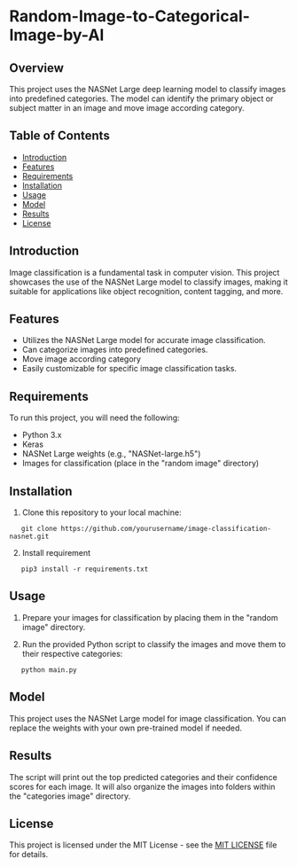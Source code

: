 # Random-Image-to-Categorical-Image-by-AI



## Overview

This project uses the NASNet Large deep learning model to classify images into predefined categories. The model can identify the primary object or subject matter in an image and move image according category.

## Table of Contents

- [Introduction](#introduction)
- [Features](#features)
- [Requirements](#requirements)
- [Installation](#installation)
- [Usage](#usage)
- [Model](#model)
- [Results](#results)
- [License](#license)

## Introduction

Image classification is a fundamental task in computer vision. This project showcases the use of the NASNet Large model to classify images, making it suitable for applications like object recognition, content tagging, and more.

## Features

- Utilizes the NASNet Large model for accurate image classification.
- Can categorize images into predefined categories.
- Move image according category
- Easily customizable for specific image classification tasks.

## Requirements

To run this project, you will need the following:

- Python 3.x
- Keras
- NASNet Large weights (e.g., "NASNet-large.h5")
- Images for classification (place in the "random image" directory)

## Installation

1. Clone this repository to your local machine:

```shell
   git clone https://github.com/yourusername/image-classification-nasnet.git
```
2. Install requirement
```shell
   pip3 install -r requirements.txt
```

## Usage
1. Prepare your images for classification by placing them in the "random image" directory.

2. Run the provided Python script to classify the images and move them to their respective categories:
   
```shell
   python main.py
```

## Model
This project uses the NASNet Large model for image classification. You can replace the weights with your own pre-trained model if needed.

## Results
The script will print out the top predicted categories and their confidence scores for each image. It will also organize the images into folders within the "categories image" directory.

## License
This project is licensed under the MIT License - see the [MIT LICENSE](https://github.com/git/git-scm.com/blob/main/MIT-LICENSE.txt) file for details.
